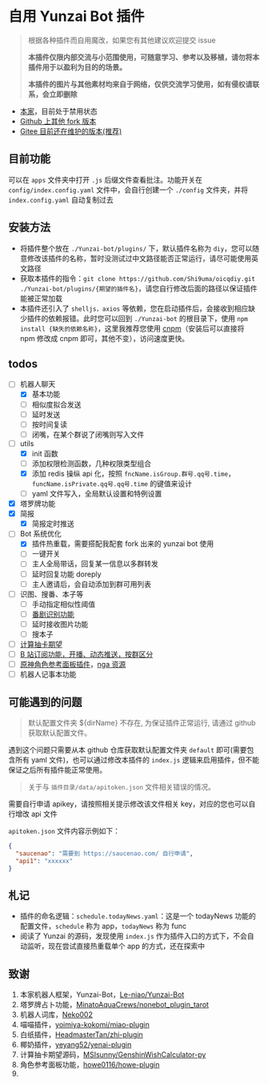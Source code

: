 # 自用 Yunzai Bot 插件

> 根据各种插件而自用魔改，如果您有其他建议欢迎提交 issue
>
> **本插件仅限内部交流与小范围使用，可随意学习、参考以及移植，请勿将本插件用于以盈利为目的的场景。**
>
> **本插件的图片与其他素材均来自于网络，仅供交流学习使用，如有侵权请联系，会立即删除**

- [本家](https://github.com/Le-niao/Yunzai-Bot)，目前处于禁用状态
- [Github 上其他 fork 版本](https://github.com/Yummy-cookie/Yunzai-Bot.git)
- [Gitee 目前还在维护的版本(推荐)](https://gitee.com/yoimiya-kokomi/Yunzai-Bot.git)

## 目前功能

可以在 `apps` 文件夹中打开 `.js` 后缀文件查看批注。功能开关在 `config/index.config.yaml` 文件中，会自行创建一个 `./config` 文件夹，并将 `index.config.yaml` 自动复制过去

## 安装方法

- 将插件整个放在 `./Yunzai-bot/plugins/` 下，默认插件名称为 `diy`，您可以随意修改该插件的名称，暂时没测试过中文路径能否正常运行，请尽可能使用英文路径
- 获取本插件的指令：`git clone https://github.com/Shi9uma/oicqdiy.git ./Yunzai-bot/plugins/{期望的插件名}`，请您自行修改后面的路径以保证插件能被正常加载
- 本插件还引入了 `shelljs，axios` 等依赖，您在启动插件后，会接收到相应缺少插件的依赖报错。此时您可以回到 `./Yunzai-bot` 的根目录下，使用 `npm install {缺失的依赖名称}`，这里我推荐您使用 [cnpm](https://zhuanlan.zhihu.com/p/120159632)（安装后可以直接将 npm 修改成 cnpm 即可，其他不变），访问速度更快。

## todos

- [ ] 机器人聊天
  - [x] 基本功能
  - [ ] 相似度拟合发送
  - [ ] 延时发送
  - [ ] 按时间复读
  - [ ] 闭嘴，在某个群说了闭嘴则写入文件
- [ ] utils
  - [x] init 函数
  - [ ] 添加权限检测函数，几种权限类型组合
  - [x] 添加 redis 操纵 api 化，按照 `fncName.isGroup.群号.qq号.time`，`funcName.isPrivate.qq号.qq号.time` 的键值来设计
  - [ ] yaml 文件写入，全局默认设置和特例设置
- [x] 塔罗牌功能
- [x] 简报
  - [x] 简报定时推送
- [ ] Bot 系统优化
  - [x] 插件热重载，需要搭配我配套 fork 出来的 yunzai bot 使用
  - [ ] 一键开关
  - [ ] 主人全局带话，回复某一信息以多群转发
  - [ ] 延时回复功能 doreply
  - [ ] 主人邀请后，会自动添加到群可用列表
- [ ] 识图、搜番、本子等
  - [ ] 手动指定相似性阈值
  - [ ] [番剧识别功能](https://github.com/yeyang52/yenai-plugin/blob/master/apps/picSearch.js)
  - [ ] 延时接收图片功能
  - [ ] 搜本子
- [ ] [计算抽卡期望](https://github.com/MSIsunny/GenshinWishCalculator-py/blob/main/WishSupport.py)
- [ ] [B 站订阅功能，开播、动态推送，按群区分](https://github.com/HeadmasterTan/zhi-plugin.git)
- [ ] [原神角色参考面板插件](https://github.com/howe0116/howe-plugin)，[nga 资源](https://bbs.nga.cn/read.php?tid=25843014&rand=967)
- [ ] 机器人记事本功能

## 可能遇到的问题

>   默认配置文件夹 ${dirName} 不存在, 为保证插件正常运行, 请通过 github 获取默认配置文件。

遇到这个问题只需要从本 github 仓库获取默认配置文件夹 `default` 即可(需要包含所有 yaml 文件)，也可以通过修改本插件的 `index.js` 逻辑来启用插件，但不能保证之后所有插件能正常使用。

>   关于与 `插件目录/data/apitoken.json` 文件相关错误的情况。

需要自行申请 apikey，请按照相关提示修改该文件相关 key，对应的您也可以自行增改 api 文件

`apitoken.json` 文件内容示例如下：
```json
{
  "saucenao": "需要到 https://saucenao.com/ 自行申请",
  "api1": "xxxxxx"
}
```

## 札记

- 插件的命名逻辑：`schedule.todayNews.yaml`：这是一个 todayNews 功能的配置文件，`schedule` 称为 app，`todayNews` 称为 func
- 阅读了 Yunzai 的源码，发现使用 `index.js` 作为插件入口的方式下，不会自动监听，现在尝试直接热重载单个 app 的方式，还在探索中

## 致谢

1.   本家机器人框架，Yunzai-Bot，[Le-niao/Yunzai-Bot](https://github.com/Le-niao/Yunzai-Bot.git)
2.   塔罗牌占卜功能，[MinatoAquaCrews/nonebot_plugin_tarot](https://github.com/MinatoAquaCrews/nonebot_plugin_tarot.git)
3.   机器人词库，[Neko002](https://mirai.mamoe.net/topic/1829/强大的二次元聊天机器人词库2w-词条-不定期更新)
4.   喵喵插件，[yoimiya-kokomi/miao-plugin](https://github.com/yoimiya-kokomi/miao-plugin.git)
5.   白纸插件，[HeadmasterTan/zhi-plugin](https://github.com/HeadmasterTan/zhi-plugin.git)
6.   椰奶插件，[yeyang52/yenai-plugin](https://github.com/yeyang52/yenai-plugin.git)
7.   计算抽卡期望源码，[MSIsunny/GenshinWishCalculator-py](https://github.com/MSIsunny/GenshinWishCalculator-py.git)
8.   角色参考面板功能，[howe0116/howe-plugin](https://github.com/howe0116/howe-plugin.git)
9.   

